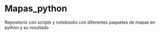 # Mapas_python
Repositorio con scripts  y notebooks con diferentes paquetes de mapas en python y su resultado 

